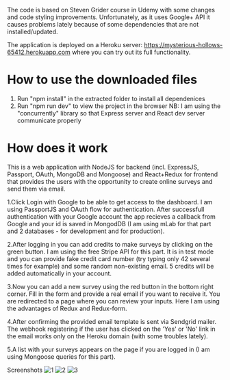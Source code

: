 The code is based on Steven Grider course in Udemy with some changes and code styling improvements. Unfortunately, as it uses Google+ API it causes problems lately because of some dependencies that are not installed/updated.

The application is deployed on a Heroku server: https://mysterious-hollows-65412.herokuapp.com where you can try out its full functionality.

# How to use the downloaded files

1) Run "npm install" in the extracted folder to install all dependenices
2) Run "npm run dev" to view the project in the browser 
NB: I am using the "concurrently" library so that Express server and React dev server communicate properly

# How does it work

This is a web application with NodeJS for backend (incl. ExpressJS, Passport, OAuth, MongoDB and Mongoose) and React+Redux for frontend that provides the users with the opportunity to create online surveys and send them via email.

1.Click Login with Google to be able to get access to the dashboard. I am using PassportJS and OAuth flow for authentication. After successfull authentication with your Google account the app recieves a callback from Google and your id is saved in MongodDB (I am using mLab for that part and 2 databases - for development and for production).

2.After logging in you can add credits to make surveys by clicking on the green button. I am using the free Stripe API for this part. It is in test mode and you can provide fake credit card number (try typing only 42 several times for example) and some random non-existing email. 5 credits will be added automatically in your account.

3.Now you can add a new survey using the red button in the bottom right corner. Fill in the form and provide a real email if you want to receive it. You are redirected to a page where you can review your inputs. Here I am using the advantages of Redux and Redux-form. 

4.After confirming the provided email template is sent via Sendgrid mailer. The webhook registering if the user has clicked on the 'Yes' or 'No' link in the email works only on the Heroku domain (with some troubles lately).

5.A list with your surveys appears on the page if you are logged in (I am using Mongoose queries for this part).

Screenshots
![1](https://user-images.githubusercontent.com/13184341/76682017-0e59fb80-6601-11ea-96d3-04d04e789631.PNG)
![2](https://user-images.githubusercontent.com/13184341/76682021-10bc5580-6601-11ea-9096-ed889a381ce6.PNG)
![3](https://user-images.githubusercontent.com/13184341/76682022-11ed8280-6601-11ea-96e4-a7eace000490.PNG)
